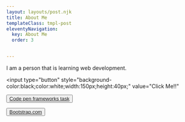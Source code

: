 ```yaml
---
layout: layouts/post.njk
title: About Me
templateClass: tmpl-post
eleventyNavigation:
  key: About Me
  order: 3


---
```


I am a person that is learning web development.

<input type="button" style="background-color:black;color:white;width:150px;height:40px;" value="Click Me!!"

<button type="button"><a href="https://codepen.io/nigel-hargraves/pen/ExWXXjW">Code pen frameworks task</a></button>

<button type="button"><a href="https://getbootstrap.com/">Bootstrap.com</a></button>